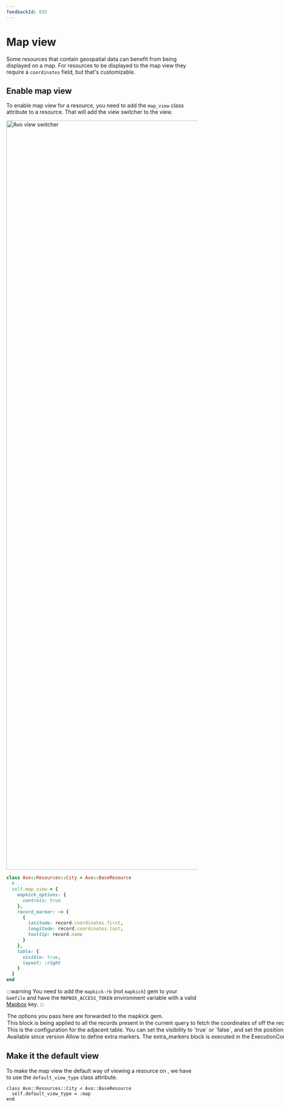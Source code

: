 ```yaml
---
feedbackId: 835
---
```


# Map view

Some resources that contain geospatial data can benefit from being displayed on a map. For
resources to be displayed to the map view they require a `coordinates` field, but that's customizable.

## Enable map view

To enable map view for a resource, you need to add the `map_view` class attribute to a resource. That will add the view switcher to the <Index /> view.

<Image src="/assets/img/map-view.png" width="3240" height="1970" alt="Avo view switcher" />

```ruby
class Avo::Resources::City < Avo::BaseResource
  # ...
  self.map_view = {
    mapkick_options: {
      controls: true
    },
    record_marker: -> {
      {
        latitude: record.coordinates.first,
        longitude: record.coordinates.last,
        tooltip: record.name
      }
    },
    table: {
      visible: true,
      layout: :right
    }
  }
end
```

:::warning
You need to add the `mapkick-rb` (not `mapkick`) gem to your `Gemfile` and have the `MAPBOX_ACCESS_TOKEN` environment variable with a valid [Mapbox](https://account.mapbox.com/auth/signup/) key.
:::

<Option name="`mapkick_options`">

The options you pass here are forwarded to the [`mapkick` gem](https://github.com/ankane/mapkick).

</Option>

<Option name="`record_marker`">
This block is being applied to all the records present in the current query to fetch the coordinates of off the record.

You may use this block to fetch the coordinates from other places (API calls, cache queries, etc.) rather than the database.

This block has to return a hash compatible with the [`PointMap` items](https://github.com/ankane/mapkick#point-map). Has to have `latitude` and `longitude` and optionally `tooltip`, `label`, or `color`.
</Option>

<Option name="`table`">
This is the configuration for the adjacent table. You can set the visibility to `true` or `false`, and set the position of the table `:top`, `:right`, `:bottom`, or `:left`.
</Option>

<Option name="`extra_markers`">
Available since version <Version version="3.10.3" />

Allow to define extra markers. The `extra_markers` block is executed in the [`ExecutionContext`](./execution-context) and should return an array of hashes.

For each extra marker, you can specify a label, tooltip, and color.

```ruby
self.map_view = {
  # ...
  extra_markers: -> do
    [
      {
        latitude: 37.780411,
        longitude: -25.497047,
        label: "Açores",
        tooltip: "São Miguel",
        color: "#0F0"
      }
    ]
  end,
  # ...
}
```
<Image src="/assets/img/extra-markers.png" width="3240" height="1970" alt="Map extra markers" />
</Option>

## Make it the default view

To make the map view the default way of viewing a resource on <Index />, we have to use the `default_view_type` class attribute.

```ruby{7}
class Avo::Resources::City < Avo::BaseResource
  self.default_view_type = :map
end
```
